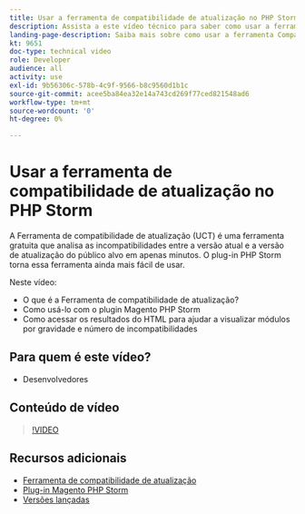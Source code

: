 ```yaml
---
title: Usar a ferramenta de compatibilidade de atualização no PHP Storm
description: Assista a este vídeo técnico para saber como usar a ferramenta Compatibilidade de atualização com o plug-in PHP Storm.
landing-page-description: Saiba mais sobre como usar a ferramenta Compatibilidade de atualização com o plug-in PHP Storm que facilita a identificação e o tratamento de incompatibilidades.
kt: 9651
doc-type: technical video
role: Developer
audience: all
activity: use
exl-id: 9b56306c-578b-4c9f-9566-b8c9560d1b1c
source-git-commit: acee5ba84ea32e14a743cd269f77ced821548ad6
workflow-type: tm+mt
source-wordcount: '0'
ht-degree: 0%

---
```


# Usar a ferramenta de compatibilidade de atualização no PHP Storm

A Ferramenta de compatibilidade de atualização (UCT) é uma ferramenta gratuita que analisa as incompatibilidades entre a versão atual e a versão de atualização do público alvo em apenas minutos. O plug-in PHP Storm torna essa ferramenta ainda mais fácil de usar.

Neste vídeo:

- O que é a Ferramenta de compatibilidade de atualização?
- Como usá-lo com o plugin Magento PHP Storm
- Como acessar os resultados do HTML para ajudar a visualizar módulos por gravidade e número de incompatibilidades

## Para quem é este vídeo?

- Desenvolvedores

## Conteúdo de vídeo

>[!VIDEO](https://video.tv.adobe.com/v/340150?quality=12&learn=on)

## Recursos adicionais

- [Ferramenta de compatibilidade de atualização](https://experienceleague.adobe.com/docs/commerce-operations/upgrade-guide/upgrade-compatibility-tool/overview.html)
- [Plug-in Magento PHP Storm](https://plugins.jetbrains.com/plugin/8024-magento-phpstorm)
- [Versões lançadas](https://devdocs.magento.com/release/released-versions.html)
